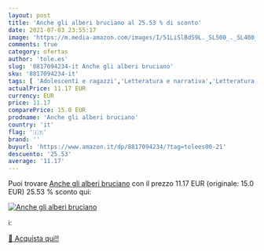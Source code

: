 ```yaml
---
layout: post
title: 'Anche gli alberi bruciano al 25.53 % di sconto'
date: 2021-07-03 23:55:17
image: 'https://m.media-amazon.com/images/I/51LiSlBd59L._SL500_._SL400_.jpg'
comments: true
category: ofertas
author: 'tole.es'
slug: '8817094234-it Anche gli alberi bruciano'
sku: '8817094234-it'
tags: [ 'Adolescenti e ragazzi','Letteratura e narrativa','Letteratura e narrativa per adolescenti e ragazzi','Libri','Narrativa contemporanea','Narrativa letteraria', ]
actualPrice: 11.17 EUR
currency: EUR
price: 11.17
comparePrice: 15.0 EUR
prodname: 'Anche gli alberi bruciano'
country: 'it'
flag: '🇮🇹'
brand: ''
buyurl: 'https://www.amazon.it/dp/8817094234/?tag=tolees00-21'
descuento: '25.53'
average: '11.17'
---
```


Puoi trovare [Anche gli alberi bruciano](https://www.amazon.it/dp/8817094234/?tag=tolees00-21) con il prezzo 11.17 EUR (originale: 15.0 EUR) 25.53 % sconto qui:

[![Anche gli alberi bruciano](https://m.media-amazon.com/images/I/51LiSlBd59L._SL500_._SL400_.jpg)](https://www.amazon.it/dp/8817094234/?tag=tolees00-21)

ℹ️:


[🛒 Acquista qui!!](https://www.amazon.it/dp/8817094234/?tag=tolees00-21)
